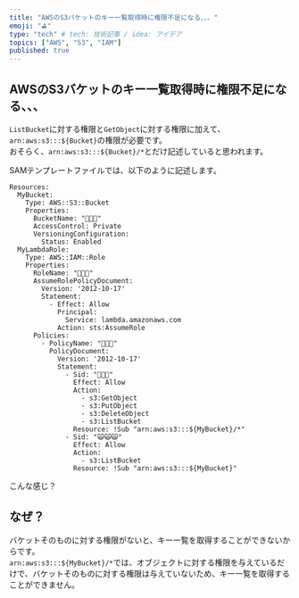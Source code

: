 ```yaml
---
title: "AWSのS3バケットのキー一覧取得時に権限不足になる、、、"
emoji: "⛳"
type: "tech" # tech: 技術記事 / idea: アイデア
topics: ["AWS", "S3", "IAM"]
published: true
---
```


## AWSのS3バケットのキー一覧取得時に権限不足になる、、、

`ListBucket`に対する権限と`GetObject`に対する権限に加えて、`arn:aws:s3:::${Bucket}`の権限が必要です。  
おそらく、`arn:aws:s3:::${Bucket}/*`とだけ記述していると思われます。  

SAMテンプレートファイルでは、以下のように記述します。  

```sam
Resources:
  MyBucket:
    Type: AWS::S3::Bucket
    Properties:
      BucketName: "🐶🐶🐶"
      AccessControl: Private
      VersioningConfiguration:
        Status: Enabled
  MyLambdaRole:
    Type: AWS::IAM::Role
    Properties:
      RoleName: "🐙🐙🐙"
      AssumeRolePolicyDocument:
        Version: '2012-10-17'
        Statement:
          - Effect: Allow
            Principal:
              Service: lambda.amazonaws.com
            Action: sts:AssumeRole
      Policies:
        - PolicyName: "🐬🐬🐬"
          PolicyDocument:
            Version: '2012-10-17'
            Statement:
              - Sid: "🐸🐸🐸"
                Effect: Allow
                Action:
                  - s3:GetObject
                  - s3:PutObject
                  - s3:DeleteObject
                  - s3:ListBucket
                Resource: !Sub "arn:aws:s3:::${MyBucket}/*"
              - Sid: "🙀🙀🙀"
                Effect: Allow
                Action:
                  - s3:ListBucket
                Resource: !Sub "arn:aws:s3:::${MyBucket}"
```

こんな感じ？  

## なぜ？

バケットそのものに対する権限がないと、キー一覧を取得することができないからです。  
`arn:aws:s3:::${MyBucket}/*`では、オブジェクトに対する権限を与えているだけで、バケットそのものに対する権限は与えていないため、キー一覧を取得することができません。  
